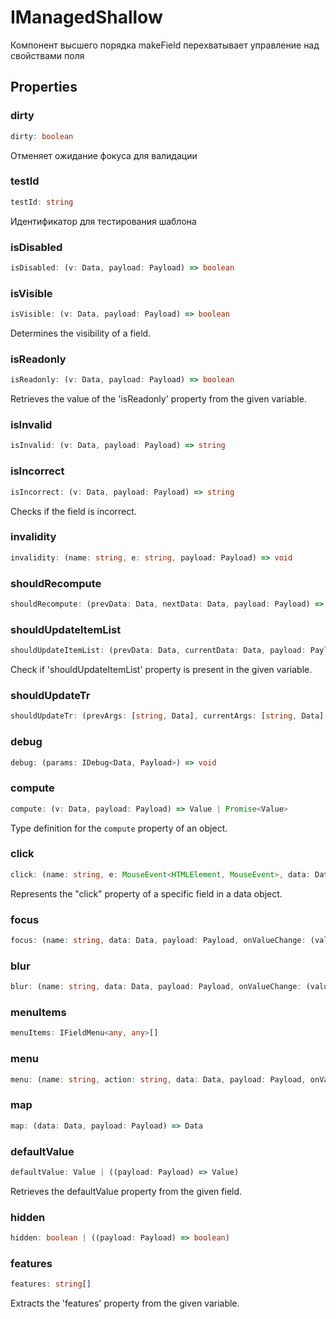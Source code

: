 # IManagedShallow

Компонент высшего порядка makeField
перехватывает управление над свойствами
поля

## Properties

### dirty

```ts
dirty: boolean
```

Отменяет ожидание фокуса для валидации

### testId

```ts
testId: string
```

Идентификатор для тестирования шаблона

### isDisabled

```ts
isDisabled: (v: Data, payload: Payload) => boolean
```

### isVisible

```ts
isVisible: (v: Data, payload: Payload) => boolean
```

Determines the visibility of a field.

### isReadonly

```ts
isReadonly: (v: Data, payload: Payload) => boolean
```

Retrieves the value of the 'isReadonly' property from the given variable.

### isInvalid

```ts
isInvalid: (v: Data, payload: Payload) => string
```

### isIncorrect

```ts
isIncorrect: (v: Data, payload: Payload) => string
```

Checks if the field is incorrect.

### invalidity

```ts
invalidity: (name: string, e: string, payload: Payload) => void
```

### shouldRecompute

```ts
shouldRecompute: (prevData: Data, nextData: Data, payload: Payload) => boolean
```

### shouldUpdateItemList

```ts
shouldUpdateItemList: (prevData: Data, currentData: Data, payload: Payload) => boolean
```

Check if 'shouldUpdateItemList' property is present in the given variable.

### shouldUpdateTr

```ts
shouldUpdateTr: (prevArgs: [string, Data], currentArgs: [string, Data], payload: Payload) => boolean
```

### debug

```ts
debug: (params: IDebug<Data, Payload>) => void
```

### compute

```ts
compute: (v: Data, payload: Payload) => Value | Promise<Value>
```

Type definition for the `compute` property of an object.

### click

```ts
click: (name: string, e: MouseEvent<HTMLElement, MouseEvent>, data: Data, payload: Payload, onValueChange: (value: Value) => void, onChange: (data: Data) => void) => void
```

Represents the "click" property of a specific field in a data object.

### focus

```ts
focus: (name: string, data: Data, payload: Payload, onValueChange: (value: Value) => void, onChange: (data: Data) => void) => void
```

### blur

```ts
blur: (name: string, data: Data, payload: Payload, onValueChange: (value: Value) => void, onChange: (data: Data) => void) => void
```

### menuItems

```ts
menuItems: IFieldMenu<any, any>[]
```

### menu

```ts
menu: (name: string, action: string, data: Data, payload: Payload, onValueChange: (value: Value) => void, onChange: (data: Data) => void) => void
```

### map

```ts
map: (data: Data, payload: Payload) => Data
```

### defaultValue

```ts
defaultValue: Value | ((payload: Payload) => Value)
```

Retrieves the defaultValue property from the given field.

### hidden

```ts
hidden: boolean | ((payload: Payload) => boolean)
```

### features

```ts
features: string[]
```

Extracts the 'features' property from the given variable.
